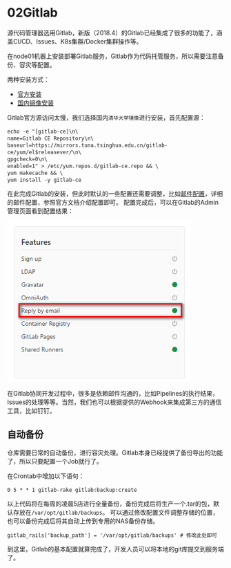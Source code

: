 02Gitlab
===
源代码管理器选用Gitlab，新版（2018.4）的Gitlab已经集成了很多的功能了，涵盖CI/CD、Issues、K8s集群/Docker集群操作等。

在node01机器上安装部署Gitlab服务，Gitlab作为代码托管服务，所以需要注意备份、容灾等配置。

两种安装方式：
* [官方安装](https://about.gitlab.com/installation/#centos-7)
* [国内镜像安装](https://mirror.tuna.tsinghua.edu.cn/help/gitlab-ce/)

Gitlab官方源访问太慢，我们选择国内`清华大学镜像`进行安装，首先配置源：

```shell
echo -e "[gitlab-ce]\n\
name=Gitlab CE Repository\n\
baseurl=https://mirrors.tuna.tsinghua.edu.cn/gitlab-ce/yum/el$releasever/\n\
gpgcheck=0\n\
enabled=1" > /etc/yum.repos.d/gitlab-ce.repo && \
yum makecache && \
yum install -y gitlab-ce
```
在此完成Gitlab的安装，但此时默认的一些配置还需要调整，比如[邮件配置](https://docs.gitlab.com/ce/administration/reply_by_email.html)，详细的邮件配置，参照官方文档介绍配置即可。
配置完成后，可以在Gitlab的Admin管理页面看到配置结果：

![邮件配置](img.resource/2018-04-08_142627.png)

在Gitlab协同开发过程中，很多是依赖邮件沟通的，比如Pipelines的执行结果，Issues的处理等等。当然，我们也可以根据提供的Webhook来集成第三方的通信工具，比如钉钉。

## 自动备份

仓库需要日常的自动备份，进行容灾处理。Gitlab本身已经提供了备份导出的功能了，所以只要配置一个Job就行了。

在Crontab中增加以下语句：

```shell
0 5 * * 1 gitlab-rake gitlab:backup:create
```
以上代码将在每周的凌晨5店进行全量备份，备份完成后将生产一个.tar的包，默认存放在`/var/opt/gitlab/backups`。
可以通过修改配置文件调整存储的位置，也可以备份完成后将其自动上传到专用的NAS备份存储。

```shell
gitlab_rails['backup_path'] = '/var/opt/gitlab/backups' # 修改此处即可
```

到这里，Gitlab的基本配置就算完成了，开发人员可以将本地的git库提交到服务端了。